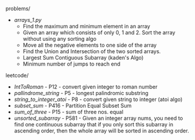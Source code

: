 


problems/
- *arrays_1.py*
    - Find the maximum and minimum element in an array
    - Given an array which consists of only 0, 1 and 2. Sort the array without using any sorting algo
    - Move all the negative elements to one side of the array 
    - Find the Union and Intersection of the two sorted arrays.
    - Largest Sum Contiguous Subarray (kaden's Algo)
    - Minimum number of jumps to reach end


leetcode/
- *IntToRoman* - P12 - convert given integer to roman number
- *pallindrome_string* - P5 - longest palindromic substring 
- *string_to_integer_atoi* - P8 - convert given string to integer (atoi algo)
- *subset_sum* - P416 - Partition Equal Subset Sum
- *sum_of_three* - P15 - sum of three nos. equal
- *unsorted_subarray* - P581 - Given an integer array nums, you need to find one continuous subarray that if you only sort this subarray in ascending order, then the whole array will be sorted in ascending order.


